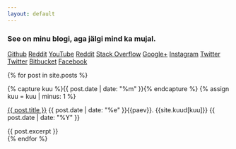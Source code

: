 ```yaml
---
layout: default
---
```

<link rel="stylesheet" href="css/webicons.css"/>
<div class="hero-unit">
  <h3>See on minu blogi, aga jälgi mind ka mujal.</h3>
  
  <p class="ikoonid">
    <a class="webicon github" href="https://github.com/Raidok" >Github</a>
    <a class="webicon reddit" href="http://reddit.com/u/raidohh">Reddit</a>
    <a class="webicon youtube" href="http://www.youtube.com/user/nraido">YouTube</a>
    <a class="webicon blogger" href="http://raidok.blogspot.com">Reddit</a>
    <a class="webicon stackoverflow" href="https://stackoverflow.com/users/767678/raidok">Stack Overflow</a>
    <a class="webicon googleplus" href="https://plus.google.com/u/0/112015133391777262150">Google+</a>
    <a class="webicon instagram" href="http://instagram.com/raidohh">Instagram</a>
    <a class="webicon skype" href="skype:raido.kalbre?userinfo">Twitter</a>
    <a class="webicon twitter" href="https://twitter.com/raidohh">Twitter</a>
    <a class="webicon bitbucket" href="https://bitbucket.org/Raidok">Bitbucket</a>
    <a class="webicon facebook" href="#" onclick="alert('haha, nali')">Facebook</a>
  </p>
</div>

{% for post in site.posts %}
  <div class="postitusAvalehel">
    {% capture kuu %}{{ post.date | date: "%m"  }}{% endcapture %}
    {% assign kuu = kuu | minus: 1 %}
    <p class="dashedBottom">
      <a href="{{ post.url }}">{{ post.title }}</a>
      <span class="date">{{ post.date | date: "%e"  }}{{paev}}. {{site.kuud[kuu]}} {{ post.date | date: "%Y"  }}</span>
    </p>
    {{ post.excerpt }}
  </div>
{% endfor %}

